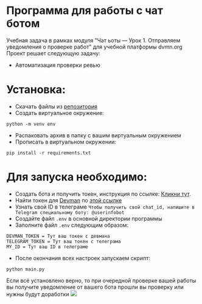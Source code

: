# Программа для работы с чат ботом
Учебная задача в рамках модуля "Чат ьоты — Урок 1. Отправляем уведомления о проверке работ" для учебной платформы dvmn.org
Проект решает следующую задачу:
- Автоматизация проверки ревью 

# Установка:
- Скачать файлы из [репозитория](https://github.com/AndreyShukatka/work_review_notifications/archive/refs/heads/main.zip)
- Создать виртуальное окружение:
```
python -m venv env
```
- Распаковать архив в папку с вашим виртуальным окружением
- Прописать в виртуальном окружении:
```
pip install -r requirements.txt
```

# Для запуска необходимо:
- Создать бота и получить токен, инструкция по ссылке: [Кликни тут](https://smmplanner.com/blog/otlozhennyj-posting-v-telegram/).
- Найти токен для [Devman](https://dvmn.org) по [этой ссылке](https://dvmn.org/api/docs/)
- Узнать свой ID в телеграме `Чтобы получить свой chat_id, напишите в Telegram специальному боту: @userinfobot`
- Создайте файл `.env` в основной директории программы
- Заполните файл `.env` следующим образом:
```
DEVMAN_TOKEN = Тут ваш токен с девмана
TELEGRAM_TOKEN = Тут ваш токен с телеграма
MY_ID = Тут ваш ID в телеграме
```

- После окончания всех настроек запускаем скрипт:
```
python main.py
```

Если всё установлено верно, то при очередной проверке вашей работы вы получите уведомление от вашего бота прошли вы проверку или нужны будут доработки
![](../../../Downloads/reviews.jpg)

